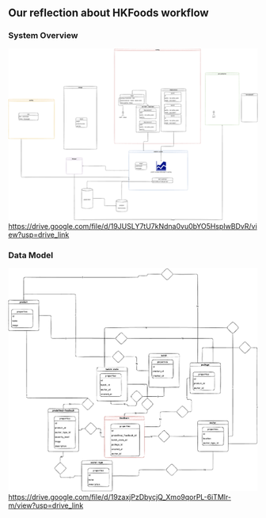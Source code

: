 ## Our reflection about HKFoods workflow

### System Overview
![System Overview](diagr-hkfood-waste-management-page.drawio.png)
https://drive.google.com/file/d/19JUSLY7tU7kNdna0vu0bYO5HspIwBDvR/view?usp=drive_link

### Data Model
![Data Model](diagr-hkfood-waste-management-data-models-Page.drawio.png)
https://drive.google.com/file/d/19zaxjPzDbycjQ_Xmo9qorPL-6iTMlr-m/view?usp=drive_link
